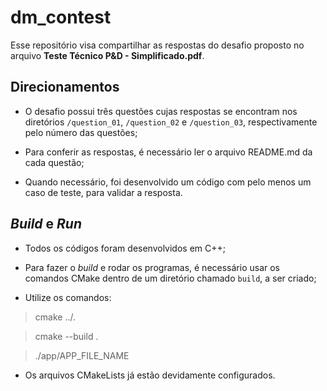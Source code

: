 # dm_contest

Esse repositório visa compartilhar as respostas do desafio proposto no arquivo **Teste Técnico P&D - Simplificado.pdf**.

## Direcionamentos

- O desafio possui três questões cujas respostas se encontram nos diretórios `/question_01`, `/question_02` e `/question_03`, respectivamente pelo número das questões;

- Para conferir as respostas, é necessário ler o arquivo README.md da cada questão;

- Quando necessário, foi desenvolvido um código com pelo menos um caso de teste, para validar a resposta.

## *Build* e *Run*

- Todos os códigos foram desenvolvidos em C++;

- Para fazer o *build* e rodar os programas, é necessário usar os comandos CMake dentro de um diretório chamado `build`, a ser criado;

- Utilize os comandos:

> cmake ../.

> cmake --build .

> ./app/APP_FILE_NAME

- Os arquivos CMakeLists já estão devidamente configurados.